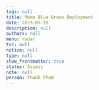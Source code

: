 ```yaml
---
tags: null
title: Memo Blue Green Deployment
date: 2023-03-10
description: null
authors: null
menu: radar
toc: null
notice: null
type: null
show_frontmatter: true
status: Assess
note: null
person: Thanh Pham
---
```


